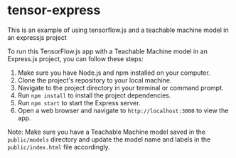# tensor-express
This is an example of using tensorflow.js and a teachable machine model in an expressjs project

To run this TensorFlow.js app with a Teachable Machine model in an Express.js project, you can follow these steps:

1. Make sure you have Node.js and npm installed on your computer.
1. Clone the project's repository to your local machine.
1. Navigate to the project directory in your terminal or command prompt.
1. Run `npm install` to install the project dependencies.
1. Run `npm start` to start the Express server.
1. Open a web browser and navigate to `http://localhost:3000` to view the app.

Note: Make sure you have a Teachable Machine model saved in the `public/models` directory and update the model name and labels in the `public/index.html` file accordingly.
